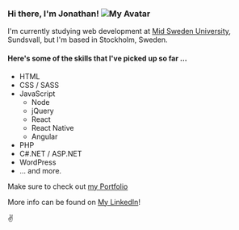 
### Hi there, I'm Jonathan!                                                                                    ![My Avatar](https://avatars3.githubusercontent.com/u/54796213?v=4) 

I'm currently studying web development at [Mid Sweden University][miun], Sundsvall, but I'm based in Stockholm, Sweden.

#### Here's some of the skills that I've picked up so far ...
* HTML
* CSS / SASS
* JavaScript
  * Node
  * jQuery
  * React
  * React Native
  * Angular
* PHP
* C#.NET / ASP.NET
* WordPress
* ... and more. 
  
Make sure to check out [my Portfolio](https://jona-laa.github.io/)


More info can be found on [My LinkedIn][linked]!

:v:

<!-- Links -->
[miun]: https://www.miun.se/en/
[linked]: https://www.linkedin.com/in/jonathan-laasonen-974aa617a/

